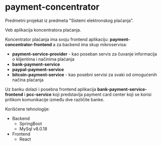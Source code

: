 # payment-concentrator

Predmetni projekat iz predmeta "Sistemi elektronskog plaćanja".

Veb aplikacija koncentratora plaćanja. 

Koncentrator plaćanja ima svoju frontend aplikaciju: **payment-concentrator-frontend** a za backend ima skup mikroservisa: 
 - **payment-service-provider** - kao poseban servis za čuvanje informacija o klijentima i načinima plaćanja
 - **bank-payment-service** 
 - **paypal-payment-service**
 - **bitcoin-payment-service** - kao posebni servisi za svaki od omogućenih načina plaćanja

Uz banku dolazi i posebna frontend aplikacija **bank-payment-service-frontend** i **pcc-service** koji predstavlja payment card center koji se korisi prilikom komunikacije između dve različite banke.

Korišćene tehnologije:

  - Backend
     * SpringBoot
     * MySql v8.0.18
  - Frontend
      * React

    
